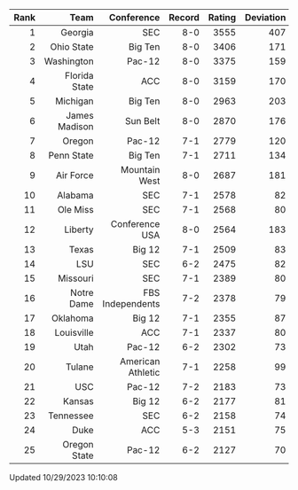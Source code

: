 | Rank  | Team                 | Conference           | Record   | Rating | Deviation |
| ---:  | ---:                 | ---:                 | ---:     | ---:   | ---:      |
| 1     | Georgia              | SEC                  | 8-0      | 3555   | 407       |
| 2     | Ohio State           | Big Ten              | 8-0      | 3406   | 171       |
| 3     | Washington           | Pac-12               | 8-0      | 3375   | 159       |
| 4     | Florida State        | ACC                  | 8-0      | 3159   | 170       |
| 5     | Michigan             | Big Ten              | 8-0      | 2963   | 203       |
| 6     | James Madison        | Sun Belt             | 8-0      | 2870   | 176       |
| 7     | Oregon               | Pac-12               | 7-1      | 2779   | 120       |
| 8     | Penn State           | Big Ten              | 7-1      | 2711   | 134       |
| 9     | Air Force            | Mountain West        | 8-0      | 2687   | 181       |
| 10    | Alabama              | SEC                  | 7-1      | 2578   | 82        |
| 11    | Ole Miss             | SEC                  | 7-1      | 2568   | 80        |
| 12    | Liberty              | Conference USA       | 8-0      | 2564   | 183       |
| 13    | Texas                | Big 12               | 7-1      | 2509   | 83        |
| 14    | LSU                  | SEC                  | 6-2      | 2475   | 82        |
| 15    | Missouri             | SEC                  | 7-1      | 2389   | 80        |
| 16    | Notre Dame           | FBS Independents     | 7-2      | 2378   | 79        |
| 17    | Oklahoma             | Big 12               | 7-1      | 2355   | 87        |
| 18    | Louisville           | ACC                  | 7-1      | 2337   | 80        |
| 19    | Utah                 | Pac-12               | 6-2      | 2302   | 73        |
| 20    | Tulane               | American Athletic    | 7-1      | 2258   | 99        |
| 21    | USC                  | Pac-12               | 7-2      | 2183   | 73        |
| 22    | Kansas               | Big 12               | 6-2      | 2177   | 81        |
| 23    | Tennessee            | SEC                  | 6-2      | 2158   | 74        |
| 24    | Duke                 | ACC                  | 5-3      | 2151   | 75        |
| 25    | Oregon State         | Pac-12               | 6-2      | 2127   | 70        |

Updated 10/29/2023 10:10:08
